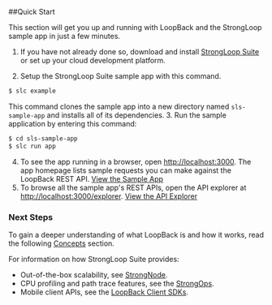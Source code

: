 ##Quick Start

This section will get you up and running with LoopBack and the StrongLoop sample app in just a few minutes.

1. If you have not already done so, download and install [StrongLoop Suite](http://www.strongloop.com/get-started) or set up your cloud development platform.

2. Setup the StrongLoop Suite sample app with this command.
```sh
$ slc example
```
This command clones the sample app into a new directory
named `sls-sample-app` and installs all of its dependencies.
3. Run the sample application by entering this command:
```sh
$ cd sls-sample-app
$ slc run app
```
4. To see the app running in a browser, open <http://localhost:3000>. The app homepage lists sample requests you can make against the LoopBack REST API.
<a href="http://localhost:3000/" class="status btn btn-primary">View the Sample App</a>
5. To browse all the sample app's REST APIs, open the API explorer at <http://localhost:3000/explorer>.
<a href="http://localhost:3000/explorer" class="status btn btn-primary">View the API Explorer</a>

<h3>Next Steps</h3>

To gain a deeper understanding of what LoopBack is and how it works, read the following [Concepts](#concepts) section.

For information on how StrongLoop Suite provides:

 - Out-of-the-box scalability, see
 [StrongNode](http://docs.strongloop.com/strongnode#quick-start).
 - CPU profiling and path trace features, see the
 [StrongOps](http://docs.strongloop.com/strongops#quick-start).
 - Mobile client APIs, see the [LoopBack Client SDKs](http://docs.strongloop.com/loopback-clients/).
